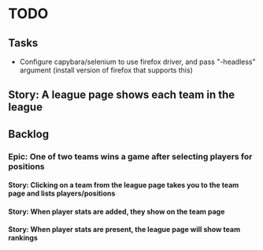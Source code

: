 # TODO

## Tasks

* Configure capybara/selenium to use firefox driver, and pass "-headless" argument (install version of firefox that supports this)

## Story: A league page shows each team in the league

## Backlog

### Epic: One of two teams wins a game after selecting players for positions

#### Story: Clicking on a team from the league page takes you to the team page and lists players/positions

#### Story: When player stats are added, they show on the team page

#### Story: When player stats are present, the league page will show team rankings
